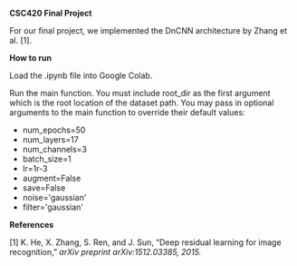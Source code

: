 **CSC420 Final Project**

For our final project, we implemented the DnCNN architecture by Zhang et al. [1].

**How to run**

Load the .ipynb file into Google Colab.

Run the main function. You must include root_dir as the first argument which is the root location of the dataset path. You may pass in optional arguments to the main function to override their default values:

- num_epochs=50
- num_layers=17
- num_channels=3
- batch_size=1
- lr=1r-3
- augment=False
- save=False
- noise='gaussian'
- filter='gaussian'


**References**

[1] K. He, X. Zhang, S. Ren, and J. Sun, “Deep residual learning for image recognition,” *arXiv preprint arXiv:1512.03385, 2015.*
